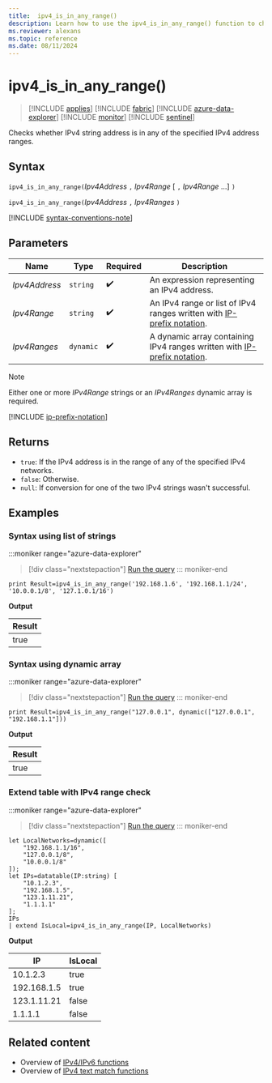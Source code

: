 ```yaml
---
title:  ipv4_is_in_any_range()
description: Learn how to use the ipv4_is_in_any_range() function to check if the IPv4 string address is in any of the IPv4 address ranges.
ms.reviewer: alexans
ms.topic: reference
ms.date: 08/11/2024
---
```

# ipv4_is_in_any_range()

> [!INCLUDE [applies](../includes/applies-to-version/applies.md)] [!INCLUDE [fabric](../includes/applies-to-version/fabric.md)] [!INCLUDE [azure-data-explorer](../includes/applies-to-version/azure-data-explorer.md)] [!INCLUDE [monitor](../includes/applies-to-version/monitor.md)] [!INCLUDE [sentinel](../includes/applies-to-version/sentinel.md)]

Checks whether IPv4 string address is in any of the specified IPv4 address ranges.

## Syntax

`ipv4_is_in_any_range(`*Ipv4Address* `,` *Ipv4Range* [ `,` *Ipv4Range* ...] `)`

`ipv4_is_in_any_range(`*Ipv4Address* `,` *Ipv4Ranges* `)`

[!INCLUDE [syntax-conventions-note](../includes/syntax-conventions-note.md)]

## Parameters

| Name | Type | Required | Description |
|--|--|--|--|
| *Ipv4Address*| `string` |  :heavy_check_mark: | An expression representing an IPv4 address.|
| *Ipv4Range*| `string` |  :heavy_check_mark: | An IPv4 range or list of IPv4 ranges written with [IP-prefix notation](#ip-prefix-notation).|
| *Ipv4Ranges*| `dynamic` |  :heavy_check_mark: | A dynamic array containing IPv4 ranges written with [IP-prefix notation](#ip-prefix-notation).|

> [!NOTE]
> Either one or more *IPv4Range* strings or an *IPv4Ranges* dynamic array is required.

[!INCLUDE [ip-prefix-notation](../includes/ip-prefix-notation.md)]

## Returns

* `true`: If the IPv4 address is in the range of any of the specified IPv4 networks.
* `false`: Otherwise.
* `null`: If conversion for one of the two IPv4 strings wasn't successful.

## Examples

### Syntax using list of strings

:::moniker range="azure-data-explorer"
> [!div class="nextstepaction"]
> <a href="https://dataexplorer.azure.com/clusters/help/databases/Samples?query=H4sIAAAAAAAAAysoyswrUQhKLS7NKbHNLCgzic8sjs/Mi0/Mq4wvSsxLT9VQN7Q00jM0s9Az1DNT11FA4hrqG5mARQz0QNBQ3wLMMzIHyoG4hmbqmgA/iDq/YAAAAA==" target="_blank">Run the query</a>
::: moniker-end

```kusto
print Result=ipv4_is_in_any_range('192.168.1.6', '192.168.1.1/24', '10.0.0.1/8', '127.1.0.1/16')
```

**Output**

|Result|
|--|
|true|

### Syntax using dynamic array

:::moniker range="azure-data-explorer"
> [!div class="nextstepaction"]
> <a href="https://dataexplorer.azure.com/clusters/help/databases/Samples?query=H4sIAAAAAAAAAysoyswrUQhKLS7NKbHNLCgzic8sjs/Mi0/Mq4wvSsxLT9VQMjQy1zMAQkMlHYWUyrzE3MxkjWgUUSVDSyM9QzMLPUMgN1ZTEwBpBE7bVQAAAA==" target="_blank">Run the query</a>
::: moniker-end

```kusto
print Result=ipv4_is_in_any_range("127.0.0.1", dynamic(["127.0.0.1", "192.168.1.1"]))
```

**Output**

|Result|
|--|
|true|

### Extend table with IPv4 range check

:::moniker range="azure-data-explorer"
> [!div class="nextstepaction"]
> <a href="https://dataexplorer.azure.com/clusters/help/databases/Samples?query=H4sIAAAAAAAAA1WP0QqCMBSG7/cUwysFmR4ts8QHECK8l5ClQ0ZrhhuV0MN3lFh0/ruPc/6Po4Slx7Hj6iTsc5yupuxnzW+y8xtCcTzYJwyynAGDCDIv/NJkx2IMRLlDsSPkHBREYXNVYx+3mIsSflUfjJ2kHgLauBtgCUtdh5Ntf6Z0ceMaOMTWoKYgaCBvKl5W6J5WZn2llPfHppWmlbrlem4nrofFHv5/GnwAOfWtJ/wAAAA=" target="_blank">Run the query</a>
::: moniker-end

```kusto
let LocalNetworks=dynamic([
    "192.168.1.1/16",
    "127.0.0.1/8",
    "10.0.0.1/8"
]);
let IPs=datatable(IP:string) [
    "10.1.2.3",
    "192.168.1.5",
    "123.1.11.21",
    "1.1.1.1"
];
IPs
| extend IsLocal=ipv4_is_in_any_range(IP, LocalNetworks)
```

**Output**

|IP|IsLocal|
|---|---|
|10.1.2.3|true|
|192.168.1.5|true|
|123.1.11.21|false|
|1.1.1.1|false|

## Related content

* Overview of [IPv4/IPv6 functions](scalar-functions.md#ipv4ipv6-functions)
* Overview of [IPv4 text match functions](scalar-functions.md#ipv4-text-match-functions)
